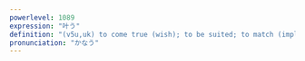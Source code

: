 ```yaml
---
powerlevel: 1089
expression: "叶う"
definition: "(v5u,uk) to come true (wish); to be suited; to match (implies competition); to rival; to bear (e.g. I can't bear the heat); (P)"
pronunciation: "かなう"
---
```

